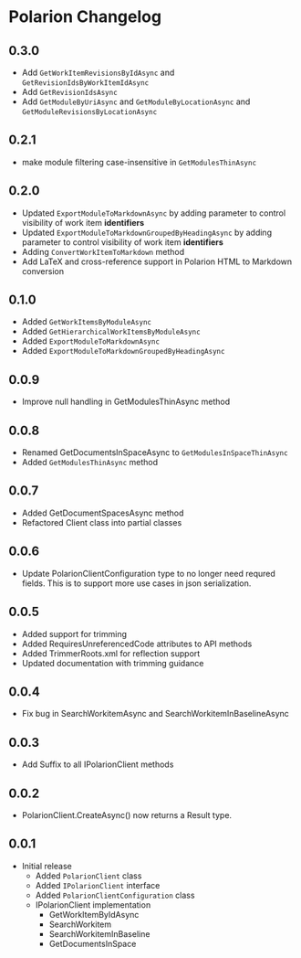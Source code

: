 # Polarion Changelog

## 0.3.0

- Add `GetWorkItemRevisionsByIdAsync` and `GetRevisionIdsByWorkItemIdAsync`
- Add `GetRevisionIdsAsync`
- Add `GetModuleByUriAsync` and `GetModuleByLocationAsync` and `GetModuleRevisionsByLocationAsync`

## 0.2.1

- make module filtering case-insensitive in `GetModulesThinAsync`

## 0.2.0

- Updated `ExportModuleToMarkdownAsync` by adding parameter to control visibility of work item **identifiers**
- Updated `ExportModuleToMarkdownGroupedByHeadingAsync` by adding parameter to control visibility of work item **identifiers**
- Adding `ConvertWorkItemToMarkdown` method
- Add LaTeX and cross-reference support in Polarion HTML to Markdown conversion

## 0.1.0

- Added `GetWorkItemsByModuleAsync`
- Added `GetHierarchicalWorkItemsByModuleAsync`
- Added `ExportModuleToMarkdownAsync`
- Added `ExportModuleToMarkdownGroupedByHeadingAsync`

## 0.0.9

- Improve null handling in GetModulesThinAsync method

## 0.0.8

- Renamed GetDocumentsInSpaceAsync to `GetModulesInSpaceThinAsync`
- Added `GetModulesThinAsync` method

## 0.0.7

- Added GetDocumentSpacesAsync method
- Refactored Client class into partial classes

## 0.0.6

- Update PolarionClientConfiguration type to no longer need requred fields. This is to support more use cases in json serialization.

## 0.0.5

- Added support for trimming
- Added RequiresUnreferencedCode attributes to API methods
- Added TrimmerRoots.xml for reflection support
- Updated documentation with trimming guidance

## 0.0.4

- Fix bug in SearchWorkitemAsync and SearchWorkitemInBaselineAsync

## 0.0.3

- Add Suffix to all IPolarionClient methods

## 0.0.2

- PolarionClient.CreateAsync() now returns a Result<PolarionClient> type.

## 0.0.1

- Initial release
    - Added `PolarionClient` class
    - Added `IPolarionClient` interface
    - Added `PolarionClientConfiguration` class
    - IPolarionClient implementation
        - GetWorkItemByIdAsync
        - SearchWorkitem
        - SearchWorkitemInBaseline
        - GetDocumentsInSpace
